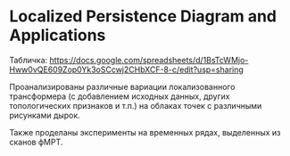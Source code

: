 # Localized Persistence Diagram and Applications
Табличка: https://docs.google.com/spreadsheets/d/1BsTcWMjo-Hww0vQE609Zop0Yk3oSCcwj2CHbXCF-8-c/edit?usp=sharing

Проанализированы различные вариации локализованного трансформера (с добавлением исходных данных, других топологических признаков и т.п.) на облаках точек с различными рисунками дырок. 

Также проделаны эксперименты на временных рядах, выделенных из сканов фМРТ.